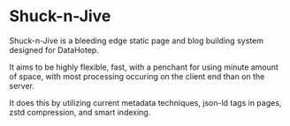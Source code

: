 # Shuck-n-Jive


Shuck-n-Jive is a bleeding edge static page and blog building system designed for DataHotep.

It aims to be highly flexible, fast, with a penchant for using minute amount of space, with most processing occuring on the client end than on the server.

It does this by utilizing current metadata techniques, json-ld tags in pages, zstd compression, and smart indexing.
